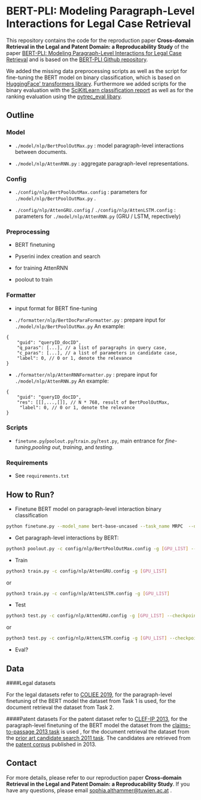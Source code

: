 # BERT-PLI: Modeling Paragraph-Level Interactions for Legal Case Retrieval

This repository contains the code for the reproduction paper **Cross-domain Retrieval in the Legal and Patent Domain: a Reproducability Study**
 of the paper [BERT-PLI: Modeling Paragraph-Level Interactions for Legal Case Retrieval](https://www.ijcai.org/Proceedings/2020/484) 
 and is based on the [BERT-PLI Github repository](https://github.com/ThuYShao/BERT-PLI-IJCAI2020).

We added the missing data preprocessing scripts as well as the script for fine-tuning the BERT model on binary classification, which
 is based on [HuggingFace' transformers library](https://github.com/huggingface/transformers). Furthermore
 we added scripts for the binary evaluation with the [SciKitLearn classification report](https://scikit-learn.org/stable/modules/generated/sklearn.metrics.classification_report.html) as well as for the ranking evaluation 
 using the [pytrec_eval libary](https://github.com/cvangysel/pytrec_eval).


## Outline

### Model

- ``./model/nlp/BertPoolOutMax.py`` : model paragraph-level interactions between documents.

- ``./model/nlp/AttenRNN.py`` : aggregate paragraph-level representations. 

### Config

- ``./config/nlp/BertPoolOutMax.config`` : parameters for ``./model/nlp/BertPoolOutMax.py`` .

- ``./config/nlp/AttenGRU.config`` / ``./config/nlp/AttenLSTM.config`` : parameters for ``./model/nlp/AttenRNN.py`` (GRU / LSTM, repectively)


### Preprocessing

- BERT finetuning


- Pyserini index creation and search


- for training AttenRNN


- poolout to train



### Formatter


- input format for BERT fine-tuning



- ``./formatter/nlp/BertDocParaFormatter.py`` : prepare input for ``./model/nlp/BertPoolOutMax.py``
  An example:

```
{
	"guid": "queryID_docID",
	"q_paras": [...], // a list of paragraphs in query case,
	"c_paras": [...], // a list of parameters in candidate case,
	"label": 0, // 0 or 1, denote the relevance
}
```

- ``./formatter/nlp/AttenRNNFormatter.py`` : prepare input for ``./model/nlp/AttenRNN.py``
  An example:

```
{
	"guid": "queryID_docID",
	"res": [[],...,[]], // N * 768, result of BertPoolOutMax,
	 "label": 0, // 0 or 1, denote the relevance
}
```

### Scripts

- ``finetune.py``/``poolout.py``/``train.py``/``test.py``, main entrance for *fine-tuning*,*pooling out*, *training*, and *testing*.

### Requirements

- See ``requirements.txt``

## How to Run?

- Finetune BERT model on paragraph-level interaction binary classification

```bash
python finetune.py --model_name bert-base-uncased --task_name MRPC  --do_train   --do_eval   --data_dir /home/data/   --max_seq_length 512   --per_device_train_batch_size 1   --learning_rate 1e-5   --num_train_epochs 3.0   --save_steps 403   --gradient_accumulation 16   --output_dir /home/data/output
```

- Get paragraph-level interactions by BERT: 

```bash
python3 poolout.py -c config/nlp/BertPoolOutMax.config -g [GPU_LIST] --checkpoint [path of Bert checkpoint] --result [path to save results] 
```

- Train

```bash
python3 train.py -c config/nlp/AttenGRU.config -g [GPU_LIST] 
```

or 

```bash
python3 train.py -c config/nlp/AttenLSTM.config -g [GPU_LIST] 
```

- Test

```bash
python3 test.py -c config/nlp/AttenGRU.config -g [GPU_LIST] --checkpoint [path of Bert checkpoint] --result [path to save results] 
```

or 

```bash
python3 test.py -c config/nlp/AttenLSTM.config -g [GPU_LIST] --checkpoint [path of Bert checkpoint] --result [path to save results] 
```

- Eval?



## Data

####Legal datasets

For the legal datasets refer to [COLIEE 2019](https://sites.ualberta.ca/~rabelo/COLIEE2019/), for the paragraph-level 
finetuning of the BERT model the dataset from Task 1 is used, for the document retrieval the dataset from Task 2.


####Patent datasets
For the patent dataset refer to [CLEF-IP 2013](http://www.ifs.tuwien.ac.at/~clef-ip/download-central.shtml), for the paragraph-level
finetuning of the BERT model the dataset from the [claims-to-passage 2013 task](http://www.ifs.tuwien.ac.at/~clef-ip/2013/claims-to-passage.shtml) is used
, for the document retrieval the dataset from the [prior art candidate search 2011 task](http://www.ifs.tuwien.ac.at/~clef-ip/download/2011/index.shtml).
The candidates are retrieved from the [patent corpus](http://www.ifs.tuwien.ac.at/~clef-ip/download-central.shtml) published in 2013.


## Contact
For more details, please refer to our reproduction paper **Cross-domain Retrieval in the Legal and Patent Domain: a Reproducability Study**. If you have any questions, please email sophia.althammer@tuwien.ac.at . 
